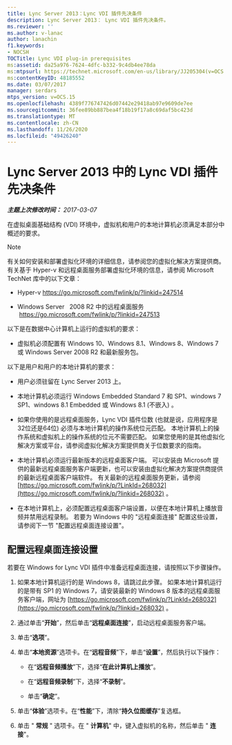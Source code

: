 ```yaml
---
title: Lync Server 2013：Lync VDI 插件先决条件
description: Lync Server 2013： Lync VDI 插件先决条件。
ms.reviewer: ''
ms.author: v-lanac
author: lanachin
f1.keywords:
- NOCSH
TOCTitle: Lync VDI plug-in prerequisites
ms:assetid: da25a976-7624-4dfc-b332-9c4db4ee78da
ms:mtpsurl: https://technet.microsoft.com/en-us/library/JJ205304(v=OCS.15)
ms:contentKeyID: 48185552
ms.date: 03/07/2017
manager: serdars
mtps_version: v=OCS.15
ms.openlocfilehash: 4389f776747426d07442e29418ab97e9609de7ee
ms.sourcegitcommit: 36fee89bb887bea4f18b19f17a8c69daf5bc423d
ms.translationtype: MT
ms.contentlocale: zh-CN
ms.lasthandoff: 11/26/2020
ms.locfileid: "49426240"
---
```

# <a name="lync-vdi-plug-in-prerequisites-in-lync-server-2013"></a>Lync Server 2013 中的 Lync VDI 插件先决条件

<div data-xmlns="http://www.w3.org/1999/xhtml">

<div class="topic" data-xmlns="http://www.w3.org/1999/xhtml" data-msxsl="urn:schemas-microsoft-com:xslt" data-cs="https://msdn.microsoft.com/">

<div data-asp="https://msdn2.microsoft.com/asp">



</div>

<div id="mainSection">

<div id="mainBody">

<span> </span>

_**主题上次修改时间：** 2017-03-07_

在虚拟桌面基础结构 (VDI) 环境中，虚拟机和用户的本地计算机必须满足本部分中概述的要求。

<div>


> [!NOTE]  
> 有关如何安装和部署虚拟化环境的详细信息，请参阅您的虚拟化解决方案提供商。 有关基于 Hyper-v 和远程桌面服务部署虚拟化环境的信息，请参阅 Microsoft TechNet 库中的以下文章： 
> <UL>
> <LI>
> <P>Hyper-v <A class=uri href="https://go.microsoft.com/fwlink/p/?linkid=247514">https://go.microsoft.com/fwlink/p/?linkid=247514</A></P>
> <LI>
> <P>Windows Server &nbsp; 2008 R2 中的远程桌面服务 &nbsp;<A class=uri href="https://go.microsoft.com/fwlink/p/?linkid=247513">https://go.microsoft.com/fwlink/p/?linkid=247513</A></P></LI></UL>



</div>

以下是在数据中心计算机上运行的虚拟机的要求：

  - 虚拟机必须配置有 Windows 10、Windows 8.1、Windows 8、Windows 7 或 Windows Server 2008 R2 和最新服务包。

以下是用户和用户的本地计算机的要求：

  - 用户必须驻留在 Lync Server 2013 上。

  - 本地计算机必须运行 Windows Embedded Standard 7 和 SP1、windows 7 SP1、windows 8.1 Embedded 或 Windows 8.1 (不嵌入) 。

  - 如果你使用的是远程桌面服务，Lync VDI 插件位数 (也就是说，应用程序是32位还是64位) 必须与本地计算机的操作系统位元匹配。 本地计算机上的操作系统和虚拟机上的操作系统的位元不需要匹配。 如果您使用的是其他虚拟化解决方案或平台，请参阅虚拟化解决方案提供商关于位数要求的指南。

  - 本地计算机必须运行最新版本的远程桌面客户端。 可以安装由 Microsoft 提供的最新远程桌面服务客户端更新，也可以安装由虚拟化解决方案提供商提供的最新远程桌面客户端软件。 有关最新的远程桌面服务更新，请参阅 [https://go.microsoft.com/fwlink/p/?LinkId=268032](https://go.microsoft.com/fwlink/p/?linkid=268032) 。

  - 在本地计算机上，必须配置远程桌面客户端设置，以便在本地计算机上播放音频并禁用远程录制。 若要为 Windows 中的 "远程桌面连接" 配置这些设置，请参阅下一节 "配置远程桌面连接设置"。

<div>

## <a name="to-configure-remote-desktop-connection-settings"></a>配置远程桌面连接设置

若要在 Windows for Lync VDI 插件中准备远程桌面连接，请按照以下步骤操作。

1.  如果本地计算机运行的是 Windows 8，请跳过此步骤。 如果本地计算机运行的是带有 SP1 的 Windows 7，请安装最新的 Windows 8 版本的远程桌面服务客户端，网址为 [https://go.microsoft.com/fwlink/p/?LinkId=268032](https://go.microsoft.com/fwlink/p/?linkid=268032) 。

2.  通过单击“**开始**”，然后单击“**远程桌面连接**”，启动远程桌面服务客户端。

3.  单击“**选项**”。

4.  单击“**本地资源**”选项卡。在“**远程音频**”下，单击“**设置**”，然后执行以下操作：
    
      - 在“**远程音频播放**”下，选择“**在此计算机上播放**”。
    
      - 在“**远程音频录制**”下，选择“**不录制**”。
    
      - 单击“**确定**”。

5.  单击“**体验**”选项卡。在“**性能**”下，清除“**持久位图缓存**”复选框。

6.  单击 " **常规** " 选项卡。在 " **计算机**" 中，键入虚拟机的名称，然后单击 " **连接**"。

</div>

</div>

<span> </span>

</div>

</div>

</div>

